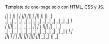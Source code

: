 Template de one-page solo con HTML, CSS y JS.


  _|_|_|    _|_|    _|      _|  _|_|_|    _|_|_|  _|        _|_|_|    _|_|      _|_|      _|    
_|        _|    _|  _|      _|    _|    _|        _|          _|    _|    _|  _|    _|  _|  _|  
_|        _|_|_|_|  _|      _|    _|    _|  _|_|  _|          _|    _|_|_|_|    _|_|    _|  _|  
_|        _|    _|    _|  _|      _|    _|    _|  _|          _|    _|    _|  _|    _|  _|  _|  
  _|_|_|  _|    _|      _|      _|_|_|    _|_|_|  _|_|_|_|  _|_|_|  _|    _|    _|_|      _|    
                                                                                                
